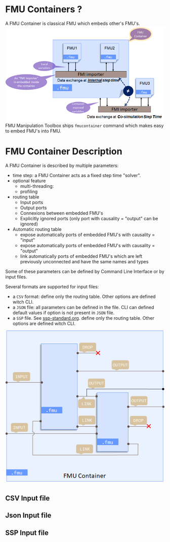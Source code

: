 # FMU Containers ?

A FMU Container is classical FMU which embeds other's FMU's.
![FMU Container](../doc/FMUContainer.png "FMU Container")
FMU Manipulation Toolbox ships `fmucontainer` command which makes easy to embed FMU's into FMU.


# FMU Container Description

A FMU Container is described by multiple parameters:

- time step: a FMU Container acts as a fixed step time "solver".
- optional feature
  - multi-threading: 
  - profiling
- routing table
  - Input ports
  - Output ports
  - Connexions between embedded FMU's
  - Explicitly ignored ports (only port with causality = "output" can be ignored)
- Automatic routing table
  - expose automatically ports of embedded FMU's with causality = "input"
  - expose automatically ports of embedded FMU's with causality = "output"
  - link automatically ports of embedded FMU's which are left previously unconnected and have the same names and types

Some of these parameters can be defined by Command Line Interface or by input files.

Several formats are supported for input files:
- a `CSV` format: define only the routing table. Other options are defined witch CLI.
- a `JSON` file: all parameters can be defined in the file. CLI can defined default values if option is not present in
  `JSON` file.
- a `SSP` file. See [ssp-standard.org](https://ssp-standard.org). define only the routing table. Other options are
  defined witch CLI.

![Routing](../doc/routing.png "Routing table")

## CSV Input file

## Json Input file

## SSP Input file



